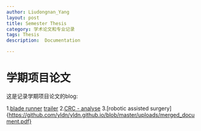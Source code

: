 ```yaml
---
author: Liudongnan_Yang
layout: post
title: Semester Thesis
category: 学术论文和专业记录
tags: Thesis
description:  Documentation

---
```


# 学期项目论文

这是记录学期项目论文的blog:


1.[blade runner](https://github.com/yldn/BladeRunner-Demo-/blob/master/docs/Game%20Design%20Document%20ASG.pdf)  [trailer](https://youtu.be/ZJsznK6jfDY)
2.[CRC - analyse](https://github.com/yldn/ASP/blob/master/Documentation/CRC32%20Dokumentation.pdf)
3.[robotic assisted surgery]{https://github.com/yldn/yldn.github.io/blob/master/uploads/merged_document.pdf}